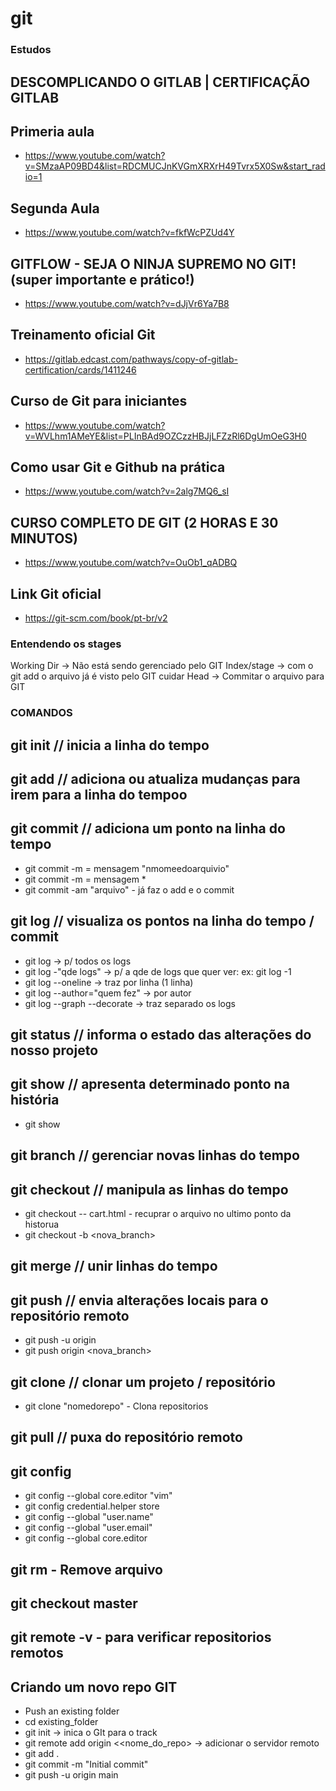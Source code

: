 # git

### Estudos
## DESCOMPLICANDO O GITLAB | CERTIFICAÇÃO GITLAB
## Primeria aula 
- https://www.youtube.com/watch?v=SMzaAP09BD4&list=RDCMUCJnKVGmXRXrH49Tvrx5X0Sw&start_radio=1

## Segunda Aula 
- https://www.youtube.com/watch?v=fkfWcPZUd4Y

## GITFLOW - SEJA O NINJA SUPREMO NO GIT! (super importante e prático!) 
- https://www.youtube.com/watch?v=dJjVr6Ya7B8

## Treinamento oficial Git 
- https://gitlab.edcast.com/pathways/copy-of-gitlab-certification/cards/1411246


## Curso de Git para iniciantes 
- https://www.youtube.com/watch?v=WVLhm1AMeYE&list=PLInBAd9OZCzzHBJjLFZzRl6DgUmOeG3H0

## Como usar Git e Github na prática 
- https://www.youtube.com/watch?v=2alg7MQ6_sI

## CURSO COMPLETO DE GIT (2 HORAS E 30 MINUTOS) 
- https://www.youtube.com/watch?v=OuOb1_qADBQ

## Link Git oficial 
- https://git-scm.com/book/pt-br/v2

### Entendendo os stages
Working Dir -> Não está sendo gerenciado pelo GIT 
Index/stage -> com o git add o arquivo já é visto pelo GIT cuidar
Head -> Commitar o arquivo para GIT 


### COMANDOS 

## git init // inicia a linha do tempo

## git add // adiciona ou atualiza mudanças para irem para a linha do tempoo

## git commit // adiciona um ponto na linha do tempo
- git commit -m = mensagem "nmomeedoarquivio"
- git commit -m = mensagem *
- git commit -am "arquivo" - já faz o add e o commit

## git log // visualiza os pontos na linha do tempo / commit
- git log -> p/ todos os logs
- git log -"qde logs" -> p/ a qde de logs que quer ver: ex: git log -1
- git log --oneline -> traz por linha (1 linha)
- git log --author="quem fez" -> por autor
- git log --graph --decorate -> traz separado os logs

## git status // informa o estado das alterações do nosso projeto

## git show // apresenta determinado ponto na história
- git show <commit>

## git branch // gerenciar novas linhas do tempo

## git checkout // manipula as linhas do tempo
- git checkout -- cart.html - recuprar o arquivo no ultimo ponto da historua
- git checkout -b <nova_branch>

## git merge // unir linhas do tempo

## git push // envia alterações locais para o repositório remoto
- git push -u origin <branch>
- git push origin <nova_branch>

## git clone // clonar um projeto / repositório
- git clone "nomedorepo" - Clona repositorios 

## git pull // puxa do repositório remoto

## git config
- git config --global core.editor "vim"
- git config credential.helper store
- git config --global "user.name"
- git config --global "user.email"
- git config --global core.editor

## git rm - Remove arquivo

## git checkout master

## git remote -v - para verificar repositorios remotos

## Criando um novo repo GIT
- Push an existing folder
- cd existing_folder
- git init -> inica o GIt para o track
- git remote add origin <<nome_do_repo> -> adicionar o servidor remoto
- git add .
- git commit -m "Initial commit"
- git push -u origin main

